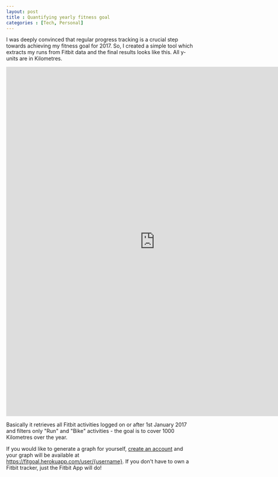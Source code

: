 ```yaml
---
layout: post
title : Quantifying yearly fitness goal
categories : [Tech, Personal]
---
```

I was deeply convinced that regular progress tracking is a crucial step towards achieving my fitness goal for 2017. So, I created a  simple tool which extracts my runs from Fitbit data and the final results looks like this. All y-units are in Kilometres.

<center><iframe height='940px' width='800px' frameborder='0' allowtransparency='true' scrolling='no' src='https://fitgoal.pkp.io/graphs/347TCH'></iframe></center>

Basically it retrieves all Fitbit activities logged on or after 1st January 2017 and filters only "Run" and "Bike" activities - the goal is to cover 1000 Kilometres over the year.

If you would like to generate a graph for yourself, [create an account](https://fitgoal.herokuapp.com) and your graph will be available at https://fitgoal.herokuapp.com/user/{username}. If you don't have to own a Fitbit tracker, just the Fitbit App will do! 
 
[github-repo]: https://github.com/praveendath92/fitbit-yearly-distance
